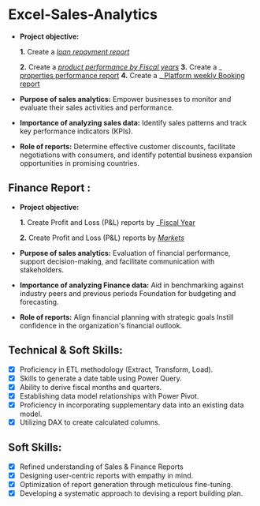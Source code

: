 # Excel-Sales-Analytics
- **Project objective:** 

    **1.** Create a _[ loan repayment report](https://github.com/Prathamesh171204/Excel-Sales-Analytics/blob/main/Loan%20repayment%20Report.pdf)_ 

    **2.** Create a  _[product performance by Fiscal years](https://github.com/Prathamesh171204/Excel-Sales-Analytics/blob/main/Product%20Performance%20report.pdf)_
    **3.** Create a _[ properties performance report](https://github.com/Prathamesh171204/Excel-Sales-Analytics/blob/main/Properties%20Performance%20report.pdf)
   **4.** Create a _[ Platform weekly Booking report](https://github.com/Prathamesh171204/Excel-Sales-Analytics/blob/main/Platform%20Weekly%20Booking%20report.pdf)
  
- **Purpose of sales analytics:** Empower businesses to monitor and evaluate their sales activities and performance.

- **Importance of analyzing sales data:** Identify sales patterns and track key performance indicators (KPIs).

- **Role of reports:** Determine effective customer discounts, facilitate negotiations with consumers, and identify potential business expansion opportunities in promising countries.


## Finance Report :

- **Project objective:** 

    **1.** Create Profit and Loss (P&L) reports by _[Fiscal Year](https://github.com/Prathamesh171204/Excel-Sales-Analytics/blob/main/P%26L%20Statement%20for%20Fiscal%20Year.pdf) 

   **2.** Create Profit and Loss (P&L) reports by _[Markets](https://github.com/Prathamesh171204/Excel-Sales-Analytics/blob/main/P%26L%20Statement%20by%20Market.pdf)_

- **Purpose of sales analytics:** Evaluation of financial performance, support decision-making, and facilitate communication with stakeholders.

- **Importance of analyzing Finance data:** Aid in benchmarking against industry peers and previous periods Foundation for budgeting and forecasting.

- **Role of reports:** Align financial planning with strategic goals Instill confidence in the organization's financial outlook.


## Technical & Soft Skills:
- [x]	Proficiency in ETL methodology (Extract, Transform, Load).
- [x]	Skills to generate a date table using Power Query.
- [x]	Ability to derive fiscal months and quarters.
- [x]	Establishing data model relationships with Power Pivot.
- [x]	Proficiency in incorporating supplementary data into an existing data model.
- [x]	Utilizing DAX to create calculated columns.

## Soft Skills:
- [x]	Refined understanding of Sales & Finance Reports
- [x]	Designing user-centric reports with empathy in mind.
- [x]	Optimization of report generation through meticulous fine-tuning.
- [x]	Developing a systematic approach to devising a report building plan.
